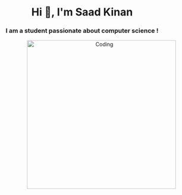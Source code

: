 <h1 align="center">Hi 👋, I'm Saad Kinan</h1>
<h3 align="center">I am a student passionate about computer science !</h3>

<center>
  <img align="right" alt="Coding" width="400" src="https://i.pinimg.com/originals/a6/3f/7b/a63f7bef74894d3c5512101655b5e4c9.gif"/>
</center>
